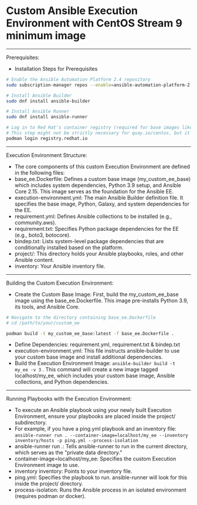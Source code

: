 # Custom Ansible Execution Environment with CentOS Stream 9 minimum image 
---
Prerequisites:
- Installation Steps for Prerequisites
```bash
# Enable the Ansible Automation Platform 2.4 repository
sudo subscription-manager repos --enable=ansible-automation-platform-2.4-for-rhel-9-aarch64-rpms

# Install Ansible Builder
sudo dnf install ansible-builder

# Install Ansible Runner
sudo dnf install ansible-runner

# Log in to Red Hat's container registry (required for base images like UBI if you switch later)
# This step might not be strictly necessary for quay.io/centos, but it's good practice for Red Hat ecosystem.
podman login registry.redhat.io
```
---
Execution Environment Structure:
- The core components of this custom Execution Environment are defined in the following files:
- base_ee.Dockerfile: Defines a custom base image (my_custom_ee_base) which includes system dependencies, Python 3.9 setup, and Ansible Core 2.15. This image serves as the foundation for the Ansible EE.
- execution-environment.yml: The main Ansible Builder definition file. It specifies the base image, Python, Galaxy, and system dependencies for the EE.
- requirement.yml: Defines Ansible collections to be installed (e.g., community.aws).
- requirement.txt: Specifies Python package dependencies for the EE (e.g., boto3, botocore).
- bindep.txt: Lists system-level package dependencies that are conditionally installed based on the platform.
- project/: This directory holds your Ansible playbooks, roles, and other Ansible content.
- inventory: Your Ansible inventory file.
---
Building the Custom Execution Environment:
- Create the Custom Base Image: First, build the my_custom_ee_base image using the base_ee.Dockerfile. This image pre-installs Python 3.9, its tools, and Ansible Core.
```bash
# Navigate to the directory containing base_ee.Dockerfile
# cd /path/to/your/custom_ee

podman build -t my_custom_ee_base:latest -f base_ee.Dockerfile .
```
- Define Dependencies: requirement.yml, requirement.txt & bindep.txt
- execution-environment.yml: This file instructs ansible-builder to use your custom base image and install additional dependencies.
- Build the Execution Environment Image: `ansible-builder build -t my_ee -v 3` . This command will create a new image tagged localhost/my_ee, which includes your custom base image, Ansible collections, and Python dependencies.
---
Running Playbooks with the Execution Environment:
- To execute an Ansible playbook using your newly built Execution Environment, ensure your playbooks are placed inside the project/ subdirectory.
- For example, if you have a ping.yml playbook and an inventory file: `ansible-runner run . --container-image=localhost/my_ee --inventory inventory/hosts -p ping.yml --process-isolation`
- ansible-runner run .: Tells ansible-runner to run in the current directory, which serves as the "private data directory."
- container-image=localhost/my_ee: Specifies the custom Execution Environment image to use.
- inventory inventory: Points to your inventory file.
- ping.yml: Specifies the playbook to run. ansible-runner will look for this inside the project/ directory.
- process-isolation: Runs the Ansible process in an isolated environment (requires podman or docker).
